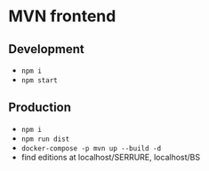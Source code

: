 # MVN frontend

## Development

- `npm i`
- `npm start`

## Production

- `npm i`
- `npm run dist`
- `docker-compose -p mvn up --build -d`
- find editions at localhost/SERRURE, localhost/BS
